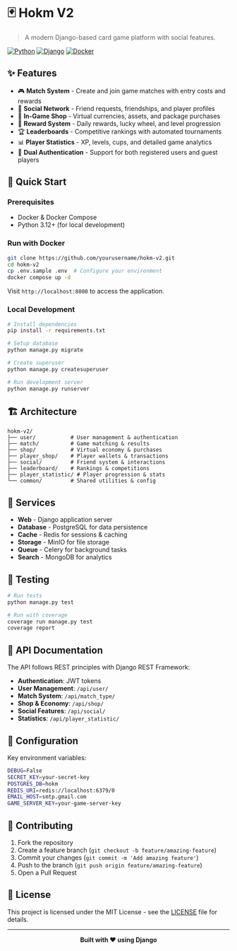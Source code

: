 # 🃏 Hokm V2

> A modern Django-based card game platform with social features.

[![Python](https://img.shields.io/badge/python-3.12-blue.svg)](https://python.org)
[![Django](https://img.shields.io/badge/django-5.2.4-green.svg)](https://djangoproject.com)
[![Docker](https://img.shields.io/badge/docker-ready-blue.svg)](https://docker.com)

## ✨ Features

- 🎮 **Match System** - Create and join game matches with entry costs and rewards
- 👥 **Social Network** - Friend requests, friendships, and player profiles  
- 🏪 **In-Game Shop** - Virtual currencies, assets, and package purchases
- 🎁 **Reward System** - Daily rewards, lucky wheel, and level progression
- 🏆 **Leaderboards** - Competitive rankings with automated tournaments
- 📊 **Player Statistics** - XP, levels, cups, and detailed game analytics
- 🔐 **Dual Authentication** - Support for both registered users and guest players

## 🚀 Quick Start

### Prerequisites
- Docker & Docker Compose
- Python 3.12+ (for local development)

### Run with Docker
```bash
git clone https://github.com/yourusername/hokm-v2.git
cd hokm-v2
cp .env.sample .env  # Configure your environment
docker compose up -d
```

Visit `http://localhost:8000` to access the application.

### Local Development
```bash
# Install dependencies
pip install -r requirements.txt

# Setup database
python manage.py migrate

# Create superuser
python manage.py createsuperuser

# Run development server
python manage.py runserver
```

## 🏗️ Architecture

```
hokm-v2/
├── user/           # User management & authentication
├── match/          # Game matching & results
├── shop/           # Virtual economy & purchases
├── player_shop/    # Player wallets & transactions
├── social/         # Friend system & interactions
├── leaderboard/    # Rankings & competitions
├── player_statistic/ # Player progression & stats
└── common/         # Shared utilities & config
```

## 🐳 Services

- **Web** - Django application server
- **Database** - PostgreSQL for data persistence
- **Cache** - Redis for sessions & caching
- **Storage** - MinIO for file storage
- **Queue** - Celery for background tasks
- **Search** - MongoDB for analytics

## 🧪 Testing

```bash
# Run tests
python manage.py test

# Run with coverage
coverage run manage.py test
coverage report
```

## 📝 API Documentation

The API follows REST principles with Django REST Framework:

- **Authentication**: JWT tokens
- **User Management**: `/api/user/`
- **Match System**: `/api/match_type/`
- **Shop & Economy**: `/api/shop/`
- **Social Features**: `/api/social/`
- **Statistics**: `/api/player_statistic/`

## 🔧 Configuration

Key environment variables:
```bash
DEBUG=False
SECRET_KEY=your-secret-key
POSTGRES_DB=hokm
REDIS_URI=redis://localhost:6379/0
EMAIL_HOST=smtp.gmail.com
GAME_SERVER_KEY=your-game-server-key
```

## 🤝 Contributing

1. Fork the repository
2. Create a feature branch (`git checkout -b feature/amazing-feature`)
3. Commit your changes (`git commit -m 'Add amazing feature'`)
4. Push to the branch (`git push origin feature/amazing-feature`)
5. Open a Pull Request

## 📄 License

This project is licensed under the MIT License - see the [LICENSE](LICENSE) file for details.

---

<div align="center">
  <strong>Built with ❤️ using Django</strong>
</div>
